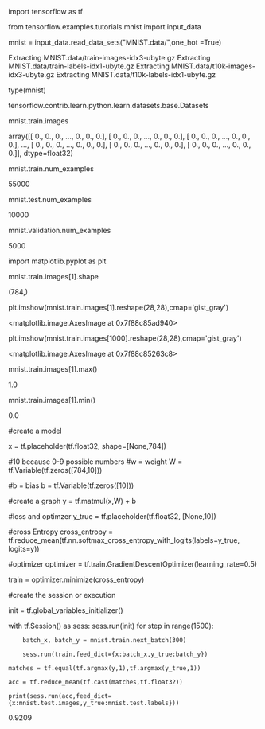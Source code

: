 

import tensorflow as tf

from tensorflow.examples.tutorials.mnist import input_data

mnist = input_data.read_data_sets("MNIST.data/",one_hot =True)

Extracting MNIST.data/train-images-idx3-ubyte.gz
Extracting MNIST.data/train-labels-idx1-ubyte.gz
Extracting MNIST.data/t10k-images-idx3-ubyte.gz
Extracting MNIST.data/t10k-labels-idx1-ubyte.gz

type(mnist)

tensorflow.contrib.learn.python.learn.datasets.base.Datasets

mnist.train.images

array([[ 0.,  0.,  0., ...,  0.,  0.,  0.],
       [ 0.,  0.,  0., ...,  0.,  0.,  0.],
       [ 0.,  0.,  0., ...,  0.,  0.,  0.],
       ..., 
       [ 0.,  0.,  0., ...,  0.,  0.,  0.],
       [ 0.,  0.,  0., ...,  0.,  0.,  0.],
       [ 0.,  0.,  0., ...,  0.,  0.,  0.]], dtype=float32)

mnist.train.num_examples

55000

mnist.test.num_examples

10000

mnist.validation.num_examples

5000

import matplotlib.pyplot as plt

mnist.train.images[1].shape

(784,)

plt.imshow(mnist.train.images[1].reshape(28,28),cmap='gist_gray')

<matplotlib.image.AxesImage at 0x7f88c85ad940>

plt.imshow(mnist.train.images[1000].reshape(28,28),cmap='gist_gray')

<matplotlib.image.AxesImage at 0x7f88c85263c8>

mnist.train.images[1].max()

1.0

mnist.train.images[1].min()

0.0

#create a model 

x = tf.placeholder(tf.float32, shape=[None,784])

#10 because 0-9 possible numbers
#w = weight
W = tf.Variable(tf.zeros([784,10]))

#b = bias
b = tf.Variable(tf.zeros([10]))

#create a  graph
y = tf.matmul(x,W) + b

#loss and optimzer
y_true = tf.placeholder(tf.float32, [None,10])

#cross Entropy
cross_entropy = tf.reduce_mean(tf.nn.softmax_cross_entropy_with_logits(labels=y_true, logits=y)) 

#optimizer
optimizer = tf.train.GradientDescentOptimizer(learning_rate=0.5)

train = optimizer.minimize(cross_entropy)

#create the session or execution

init = tf.global_variables_initializer()

with tf.Session() as sess:
    sess.run(init)
    for step in range(1500):
        
        batch_x, batch_y = mnist.train.next_batch(300)
             
        sess.run(train,feed_dict={x:batch_x,y_true:batch_y})
        
    matches = tf.equal(tf.argmax(y,1),tf.argmax(y_true,1))
    
    acc = tf.reduce_mean(tf.cast(matches,tf.float32))
    
    print(sess.run(acc,feed_dict={x:mnist.test.images,y_true:mnist.test.labels}))
        
        
               
    
    
    
     
   

0.9209

